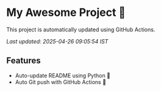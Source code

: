 # My Awesome Project 🚀

This project is automatically updated using GitHub Actions.

_Last updated: 2025-04-26 09:05:54 IST_

## Features
- Auto-update README using Python 🐍
- Auto Git push with GitHub Actions 🤖
